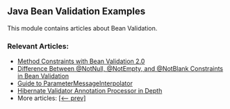## Java Bean Validation Examples

This module contains articles about Bean Validation.

### Relevant Articles: 
- [Method Constraints with Bean Validation 2.0](https://www.baeldung.com/javax-validation-method-constraints)
- [Difference Between @NotNull, @NotEmpty, and @NotBlank Constraints in Bean Validation](https://www.baeldung.com/java-bean-validation-not-null-empty-blank)
- [Guide to ParameterMessageInterpolator](https://www.baeldung.com/hibernate-parametermessageinterpolator)
- [Hibernate Validator Annotation Processor in Depth](https://www.baeldung.com/hibernate-validator-annotation-processor)
- More articles: [[<-- prev]](../javaxval)